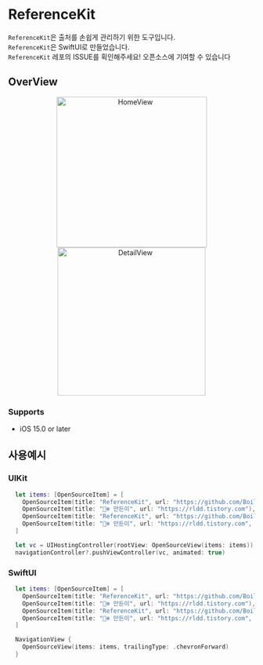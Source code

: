 # ReferenceKit

`ReferenceKit`은 출처를 손쉽게 관리하기 위한 도구입니다. <br>
`ReferenceKit`은 SwiftUI로 만들었습니다. <br>
`ReferenceKit` 레포의 ISSUE를 획인해주세요! 오픈소스에 기여할 수 있습니다

## OverView
<p align="center">
<img width="307" alt="HomeView" src="https://user-images.githubusercontent.com/56182112/176247873-e4aa4834-4383-4e5e-bd4b-7b0038f96ef7.png"><img width="302" alt="DetailView" src="https://user-images.githubusercontent.com/56182112/176248174-a80cb730-2686-4f23-ab0e-87b9e821fc9f.png">
</p>

### Supports
* iOS 15.0 or later

## 사용예시

### UIKit

```swift
  let items: [OpenSourceItem] = [
    OpenSourceItem(title: "ReferenceKit", url: "https://github.com/BoilerSwift/ReferenceKit"),
    OpenSourceItem(title: "🐻‍❄️ 만든이", url: "https://rldd.tistory.com"),
    OpenSourceItem(title: "ReferenceKit", url: "https://github.com/BoilerSwift/ReferenceKit", deprecated: true),
    OpenSourceItem(title: "🐻‍❄️ 만든이", url: "https://rldd.tistory.com", deprecated: true)
  ]

  let vc = UIHostingController(rootView: OpenSourceView(items: items))
  navigationController?.pushViewController(vc, animated: true)
```

### SwiftUI

```swift
  let items: [OpenSourceItem] = [
    OpenSourceItem(title: "ReferenceKit", url: "https://github.com/BoilerSwift/ReferenceKit"),
    OpenSourceItem(title: "🐻‍❄️ 만든이", url: "https://rldd.tistory.com"),
    OpenSourceItem(title: "ReferenceKit", url: "https://github.com/BoilerSwift/ReferenceKit",   deprecated: true),
    OpenSourceItem(title: "🐻‍❄️ 만든이", url: "https://rldd.tistory.com", deprecated: true)
  ]

  NavigationView {
    OpenSourceView(items: items, trailingType: .chevronForward)
  }
```
